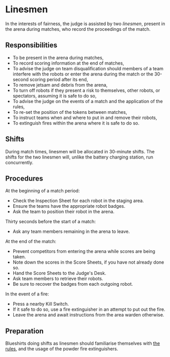 Linesmen
========

In the interests of fairness, the judge is assisted by two *linesmen*,
present in the arena during matches, who record the proceedings of
the match.

Responsibilities
----------------

* To be present in the arena during matches,
* To record scoring information at the end of matches,
* To advise the judge on team disqualification should members of a
  team interfere with the robots or enter the arena during the match
  or the 30-second scoring period after its end,
* To remove jetsam and debris from the arena,
* To turn off robots if they present a risk to themselves, other
  robots, or spectators, assuming it is safe to do so,
* To advise the judge on the events of a match and the application
  of the rules,
* To re-set the position of the tokens between matches,
* To instruct teams when and where to put in and remove their robots,
* To extinguish fires within the arena where it is safe to do so.

Shifts
------

During match times, linesmen will be allocated in 30-minute shifts.
The shifts for the two linesmen will, unlike the battery charging
station, run concurrently.

Procedures
----------

At the beginning of a match period:

* Check the Inspection Sheet for each robot in the staging area.
* Ensure the teams have the appropriate robot badges.
* Ask the team to position their robot in the arena.

Thirty seconds before the start of a match:

* Ask any team members remaining in the arena to leave.

At the end of the match:

* Prevent competitors from entering the arena while scores are being
  taken.
* Note down the scores in the Score Sheets, if you have not already done so.
* Hand the Score Sheets to the Judge's Desk.
* Ask team members to retrieve their robots.
* Be sure to recover the badges from each outgoing robot.

In the event of a fire:

* Press a nearby Kill Switch.
* If it safe to do so, use a fire extinguisher in an attempt to put
  out the fire.
* Leave the arena and await instructions from the area warden
  otherwise.

Preparation
-----------

Blueshirts doing shifts as linesmen should familiarise themselves
with [the rules](https://www.studentrobotics.org/docs/rules), and
the usage of the powder fire extinguishers.

